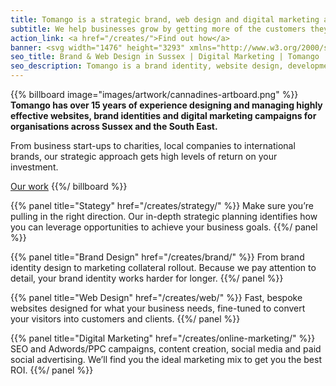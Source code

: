 ```yaml
---
title: Tomango is a strategic brand, web design and digital marketing agency based in Lewes, East Sussex.
subtitle: We help businesses grow by getting more of the customers they want.
action_link: <a href="/creates/">Find out how</a>
banner: <svg width="1476" height="3293" xmlns="http://www.w3.org/2000/svg"><g fill="none" fill-rule="evenodd"><path d="M1476 133.65V0H606l501 502z" fill="#63666A"/><path fill="#000" d="M0 0v3293.99h1476V870.41L605.98 0z"/></g></svg>
seo_title: Brand & Web Design in Sussex | Digital Marketing | Tomango
seo_description: Tomango is a brand identity, website design, development & online marketing company in Sussex, delivering sustained results for their clients.
---
```

{{% billboard image="images/artwork/cannadines-artboard.png" %}}
**Tomango has over 15 years of experience designing and managing highly effective websites, brand identities and digital marketing campaigns for organisations across Sussex and the South East.**

From business start-ups to charities, local companies to international brands, our strategic approach gets high levels of return on your investment.

[Our work](/created/)
{{%/ billboard %}}

<div class="wrap">
{{% panel title="Stategy" href="/creates/strategy/" %}}
Make sure you’re pulling in the right direction. Our in-depth strategic planning identifies how you can leverage opportunities to achieve your business goals.
{{%/ panel %}}

{{% panel title="Brand Design" href="/creates/brand/" %}}
From brand identity design to marketing collateral rollout. Because we pay attention to detail, your brand identity works harder for longer.
{{%/ panel %}}

{{% panel title="Web Design" href="/creates/web/" %}}
Fast, bespoke websites designed for what your business needs, fine-tuned to convert your visitors into customers and clients.
{{%/ panel %}}

{{% panel title="Digital Marketing" href="/creates/online-marketing/" %}}
SEO and Adwords/PPC campaigns, content creation, social media and paid social advertising. We’ll find you the ideal marketing mix to get you the best ROI.
{{%/ panel %}}
</div>